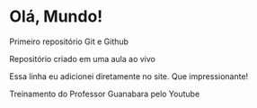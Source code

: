 # Olá, Mundo!
 Primeiro repositório Git e Github

Repositório criado em uma aula ao vivo

Essa linha eu adicionei diretamente no site. Que impressionante!

Treinamento do Professor Guanabara pelo Youtube
